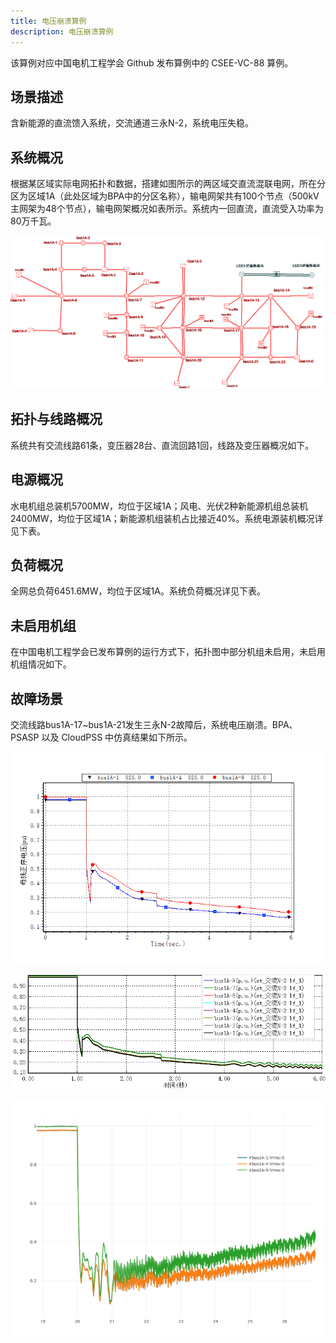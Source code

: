 ```yaml
---
title: 电压崩溃算例
description: 电压崩溃算例
---
```

该算例对应中国电机工程学会 Github 发布算例中的 CSEE-VC-88 算例。

## 场景描述
含新能源的直流馈入系统，交流通道三永N-2，系统电压失稳。

## 系统概况
根据某区域实际电网拓扑和数据，搭建如图所示的两区域交直流混联电网，所在分区为区域1A（此处区域为BPA中的分区名称），输电网架共有100个节点（500kV主网架为48个节点），输电网架概况如表所示。系统内一回直流，直流受入功率为80万千瓦。

![算例接线图](./topo-case8.png)



## 拓扑与线路概况
系统共有交流线路61条，变压器28台、直流回路1回，线路及变压器概况如下。


## 电源概况
水电机组总装机5700MW，均位于区域1A；风电、光伏2种新能源机组总装机2400MW，均位于区域1A；新能源机组装机占比接近40%。系统电源装机概况详见下表。


## 负荷概况
全网总负荷6451.6MW，均位于区域1A。系统负荷概况详见下表。

## 未启用机组
在中国电机工程学会已发布算例的运行方式下，拓扑图中部分机组未启用，未启用机组情况如下。



## 故障场景
交流线路bus1A-17~bus1A-21发生三永N-2故障后，系统电压崩溃。BPA、PSASP 以及 CloudPSS 中仿真结果如下所示。

![频率曲线（BPA）](./bpa-case8.png "频率曲线（BPA）")

![频率曲线（PSASP）](./psasp-case8.png "频率曲线（PSASP）")

![频率曲线（CloudPSS）](./cloudpss-case8.png "频率曲线（CloudPSS）")